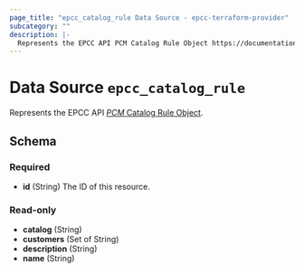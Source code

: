 ```yaml
---
page_title: "epcc_catalog_rule Data Source - epcc-terraform-provider"
subcategory: ""
description: |-
  Represents the EPCC API PCM Catalog Rule Object https://documentation.elasticpath.com/commerce-cloud/docs/api/pcm/catalogs/rules/get-a-catalog-rule.html.
---
```


# Data Source `epcc_catalog_rule`

Represents the EPCC API [*PCM* Catalog Rule Object](https://documentation.elasticpath.com/commerce-cloud/docs/api/pcm/catalogs/rules/get-a-catalog-rule.html).



## Schema

### Required

- **id** (String) The ID of this resource.

### Read-only

- **catalog** (String)
- **customers** (Set of String)
- **description** (String)
- **name** (String)


